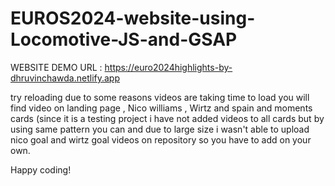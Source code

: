 # EUROS2024-website-using-Locomotive-JS-and-GSAP

WEBSITE DEMO URL : https://euro2024highlights-by-dhruvinchawda.netlify.app

try reloading due to some reasons videos are taking time to load 
you will find video on landing page , Nico williams , Wirtz and spain and moments cards (since it is a testing project i have not added videos to all cards but by using same pattern you can and due to large size i wasn't able to upload nico goal and wirtz goal videos on repository so you have to add on your own.

Happy coding! 


